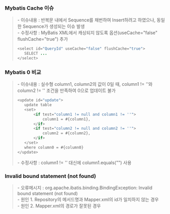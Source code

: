 ### Mybatis Cache 이슈
>   \- 이슈내용 : 반복문 내에서 Sequence를 채번하여 Insert하려고 하였으나, 동일한 Sequence가 생성되는 이슈 발생   
>   \- 수정사항 : MyBatis XML에서 캐싱되지 않도록 옵션(useCache="false" flushCache="true") 추가   
>    ```java
>    <select id="QueryId" useCache="false" flushCache="true">
>       SELECT ...
>    </select>



### Mybatis 0 비교
>   \- 이슈내용 : 실수형 column1, column2의 값이 0일 때, column1 != ''와 column2 != '' 조건을 만족하여 0으로 업데이트 불가   
>    ```java
>    <update id="update">
>       update table
>       <set>
>           <if test="column1 != null and column1 != ''">
>               column1 = #{column1},
>           </if>
>           <if test="column2 != null and column2 != ''">
>               column2 = #{column2},
>           </if>
>       </set>
>       where column0 = #{column0}
>   </update>
>    ```
>   \- 수정사항 :  column1 != '' 대신에 column1.equals("") 사용 



### Invalid bound statement (not found)
>   \- 오류메시지 : org.apache.ibatis.binding.BindingException: Invalid bound statement (not found)   
>   \- 원인 1.  Repository의 메서드명과 Mapper.xml의 id가 일치하지 않는 경우  
>   \- 원인 2.  Mapper.xml의 경로가 잘못된 경우   
